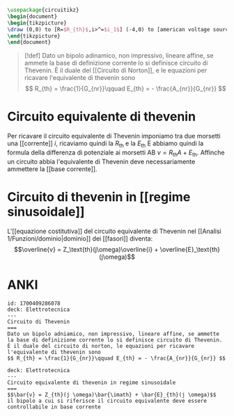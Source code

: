 
```tikz
\usepackage{circuitikz}
\begin{document}
\begin{tikzpicture}
\draw (0,0) to [R=$R_{th}$,i>^=$i_1$] (-4,0) to [american voltage source,l_=$E_{th}$] (-4,-3) to (0,-3) to [open, v=$v_1$] (0,0);
\end{tikzpicture}
\end{document}
```
>[!def]
>Dato un bipolo adinamico, non impressivo, lineare affine, se ammete la base di definizione corrente lo si definisce circuito di Thevenin.
>È il duale del [[Circuito di Norton]], e le equazioni per ricavare l'equivalente di thevenin sono
>$$ R_{th} = \frac{1}{G_{nr}}\qquad E_{th} = - \frac{A_{nr}}{G_{nr}} $$

# Circuito equivalente di thevenin
Per ricavare il circuito equivalente di Thevenin imponiamo tra due morsetti una [[corrente]] $i$, ricaviamo quindi la $R_{\text{th}}$ e la $E_{\text{th}}$
E abbiamo quindi la formula della differenza di potenziale ai morsetti AB $v = R_{\text{th}}A + E_{\text{th}}$. Affinche un circuito abbia l'equivalente di Thevenin deve necessariamente ammettere la [[base corrente]].

# Circuito di thevenin in [[regime sinusoidale]]
L'[[equazione costitutiva]] del circuito equivalente di Thevenin nel [[Analisi 1/Funzioni/dominio|dominio]] dei [[fasori]] diventa:
$$\overline{v} = Z_\text{th}(j\omega)\overline{i} + \overline{E}_\text{th}(j\omega)$$

# ANKI
```anki
id: 1700409286078
deck: Elettrotecnica
---
Circuito di Thevenin
===
Dato un bipolo adniamico, non impressivo, lineare affine, se ammette la base di definizione corrente lo si definisce circuito di Thevenin.
È il duale del circuito di norton, le equazioni per ricavare l'equivalente di thevenin sono
$$ R_{th} = \frac{1}{G_{nr}}\qquad E_{th} = - \frac{A_{nr}}{G_{nr}} $$
```


```anki
deck: Elettrotecnica
---
Circuito equivalente di thevenin in regime sinusoidale
===
$$\bar{v} = Z_{th}(j \omega)\bar{\imath} + \bar{E}_{th}(j \omega)$$
il bipolo a cui si riferisce il circuito equivalente deve essere controllabile in base corrente
```
